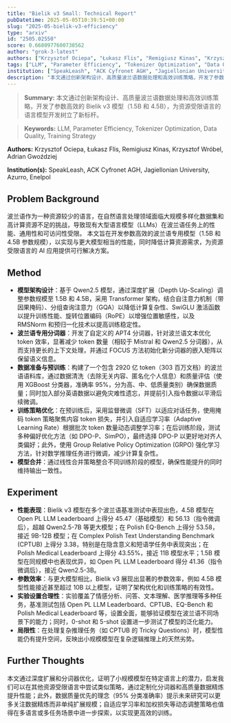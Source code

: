 ```yaml
---
title: "Bielik v3 Small: Technical Report"
pubDatetime: 2025-05-05T10:39:51+00:00
slug: "2025-05-bielik-v3-efficiency"
type: "arxiv"
id: "2505.02550"
score: 0.6680977600738562
author: "grok-3-latest"
authors: ["Krzysztof Ociepa", "Łukasz Flis", "Remigiusz Kinas", "Krzysztof Wróbel", "Adrian Gwoździej"]
tags: ["LLM", "Parameter Efficiency", "Tokenizer Optimization", "Data Quality", "Training Strategy"]
institution: ["SpeakLeash", "ACK Cyfronet AGH", "Jagiellonian University", "Azurro", "Enelpol"]
description: "本文通过创新架构设计、高质量波兰语数据处理和高效训练策略，开发了参数高效的 Bielik v3 模型（1.5B 和 4.5B），为资源受限语言的语言模型开发树立了新标杆。"
---
```


> **Summary:** 本文通过创新架构设计、高质量波兰语数据处理和高效训练策略，开发了参数高效的 Bielik v3 模型（1.5B 和 4.5B），为资源受限语言的语言模型开发树立了新标杆。 

> **Keywords:** LLM, Parameter Efficiency, Tokenizer Optimization, Data Quality, Training Strategy

**Authors:** Krzysztof Ociepa, Łukasz Flis, Remigiusz Kinas, Krzysztof Wróbel, Adrian Gwoździej

**Institution(s):** SpeakLeash, ACK Cyfronet AGH, Jagiellonian University, Azurro, Enelpol


## Problem Background

波兰语作为一种资源较少的语言，在自然语言处理领域面临大规模多样化数据集和高计算资源不足的挑战，导致现有大型语言模型（LLMs）在波兰语任务上的性能、通用性和可访问性受限。
本文旨在开发参数高效的波兰语专用模型（1.5B 和 4.5B 参数规模），以实现与更大模型相当的性能，同时降低计算资源需求，为资源受限语言的 AI 应用提供可行解决方案。

## Method

*   **模型架构设计**：基于 Qwen2.5 模型，通过深度扩展（Depth Up-Scaling）调整参数规模至 1.5B 和 4.5B，采用 Transformer 架构，结合自注意力机制（带因果掩码）、分组查询注意力（GQA）以降低计算复杂性、SwiGLU 激活函数以提升训练性能、旋转位置编码（RoPE）以增强位置敏感性，以及 RMSNorm 和预归一化技术以提高训练稳定性。
*   **波兰语专用分词器**：开发了自定义的 APT4 分词器，针对波兰语文本优化 token 效率，显著减少 token 数量（相较于 Mistral 和 Qwen2.5 分词器），从而支持更长的上下文处理，并通过 FOCUS 方法初始化新分词器的嵌入矩阵以保留语义信息。
*   **数据准备与预训练**：构建了一个包含 2920 亿 token（303 百万文档）的波兰语语料库，通过数据清洗（去除无关内容、匿名化个人信息）和质量评估（使用 XGBoost 分类器，准确率 95%，分为高、中、低质量类别）确保数据质量；同时加入部分英语数据以避免灾难性遗忘，并提前引入指令数据以平滑后续微调。
*   **训练策略优化**：在预训练后，采用监督微调（SFT）以适应对话任务，使用掩码 token 策略聚焦内容 token 损失，并引入自适应学习率（Adaptive Learning Rate）根据批次 token 数量动态调整学习率；在后训练阶段，测试多种偏好优化方法（如 DPO-P、SimPO），最终选择 DPO-P 以更好地对齐人类偏好；此外，使用 Group Relative Policy Optimization (GRPO) 强化学习方法，针对数学推理任务进行微调，减少计算复杂性。
*   **模型合并**：通过线性合并策略整合不同训练阶段的模型，确保性能提升的同时维持输出一致性。

## Experiment

*   **性能表现**：Bielik v3 模型在多个波兰语基准测试中表现出色，4.5B 模型在 Open PL LLM Leaderboard 上得分 45.47（基础模型）和 56.13（指令微调后），超越 Qwen2.5-7B 等更大模型；在 Polish EQ-Bench 上得分 53.58，接近 9B-12B 模型；在 Complex Polish Text Understanding Benchmark (CPTUB) 上得分 3.38，特别是在隐含意义和短语学任务中表现突出；在 Polish Medical Leaderboard 上得分 43.55%，接近 11B 模型水平；1.5B 模型在同规模中也表现优异，如 Open PL LLM Leaderboard 得分 41.36（指令微调后），接近 Qwen2.5-3B。
*   **参数效率**：与更大模型相比，Bielik v3 展现出显著的参数效率，例如 4.5B 模型性能接近甚至超过 10B 以上模型，证明了架构优化和训练策略的有效性。
*   **实验设置合理性**：实验覆盖了情感分析、问答、文本理解、医学推理等多种任务，基准测试包括 Open PL LLM Leaderboard、CPTUB、EQ-Bench 和 Polish Medical Leaderboard 等，设置全面，能够验证模型在波兰语不同场景下的能力；同时，0-shot 和 5-shot 设置进一步测试了模型的泛化能力。
*   **局限性**：在处理复杂推理任务（如 CPTUB 的 Tricky Questions）时，模型性能仍有提升空间，反映出小规模模型在复杂逻辑推理上的天然劣势。

## Further Thoughts

本文通过深度扩展和分词器优化，证明了小规模模型在特定语言上的潜力，启发我们可以在其他资源受限语言中尝试类似策略，通过定制化分词器和高质量数据精炼提升性能；此外，数据质量优先的理念（95% 分类准确率）提示未来研究可以更多关注数据精炼而非单纯扩展规模；自适应学习率和加权损失等动态调整策略也值得在多语言或多任务场景中进一步探索，以实现更高效的训练。